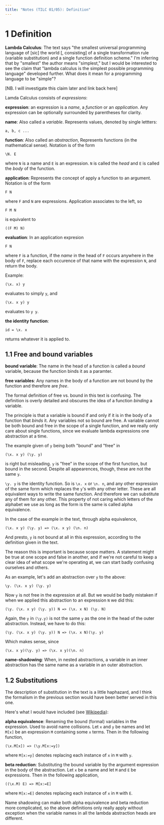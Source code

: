 ```yaml
---
title: "Notes (TILC 01/05): Definition"
---
```


# 1 Definition

**Lambda Calculus**: The text says "the smallest universal programming
language of [sic] the world [, consisting] of a single transformation rule
(variable substitution) and a single function definition scheme." I'm inferring
that by "smallest" the author means "simplest," but I would be interested to
see the claim that "lambda calculus is the simplest possible programming
language" developed further. What does it mean for a programming language
to be "simple"?

[NB. I will investigate this claim later and link back here]

Lamda Calculus consists of *expressions*:

**expression**: an expression is a *name*, a *function* or an *application*.
Any expression can be optionally surrounded by parentheses for clarity.

**name**: Also called a *variable*. Represents values, denoted
by single lettters:

```
a, b, c ...
```

**function**: Also called an *abstraction*, Represents functions (in the
mathematical sense).  Notation is of the form

```
\N. E
```

where `N` is a name and `E` is an expression. `N` is called the *head* and `E`
is called the *body* of the function.

**application**: Represents the concept of apply a function to an argument.
Notation is of the form

```
F N
```

where `F` and `N` are expressions. Application
associates to the left, so

```
F M N
```

is equivalent to

```
((F M) N)
```

**evaluation**: In an application expresion

```
F N
```

where `F` is a function, if the *name* in the head of `F` occurs anywhere in
the body of `F`, replace each occurence of that name with the expression `N`,
and return the body.

Example:

```
(\x. x) y
```

evaluates to simply `y`, and

```
(\x. x y) y
```
evaluates to `y y`.

**the identity function**:

```
id = \x. x
```
returns whatever it is applied to.

## 1.1 Free and bound variables

**bound variable**: The name in the head of a function is called a *bound*
variable, because the function binds it as a paramter.

**free variables**: Any names in the body of a function are not bound by the
function and therefore are *free*.

The formal definition of free vs. bound in this text is confusing.  The
definition is overly detailed and obscures the idea of a function *binding* a
variable.

The principle is that a variable is bound if and only if it is in the body of a
function that *binds* it. Any variables not so bound are free. A variable
cannot be both bound and free in the scope of a single function, and we
really only care about single functions, since we evaluate lambda expressions
one abstraction at a time.

The example given of `y` being both "bound" and "free" in

    (\x. x y) (\y. y)

is right but misleading.  `y` is "free" in the
scope of the first function, but bound in the second.  Despite all appearences,
though, these are not the same `y`.

`\y. y` is the identity function. So is `\x. x` or `\n. n`,
and any other expression of the same form which replaces the `y`'s with any
other letter. These are all equivalent ways to write the same function. And
therefore we can substitute any of them for any other. This property of not
caring which letters of the alphabet we use as long as the form is the same is
called alpha equivalence.

In the case of the example in the text, through alpha equivalence,

    (\x. x y) (\y. y) => (\x. x y) (\n. n)

And presto, `y` is not bound at all in this expression, according to the
definition given in the text.

The reason this is important is because scope matters. A statement might be
true at one scope and false in another, and if we're not careful to keep
a clear idea of what scope we're operating at, we can start badly confusing
ourselves and others.

As an example, let's add an abstraction over `y` to the above:

    \y. (\x. x y) (\y. y)

Now `y` is not free in the expression at all. But we would be badly mistaken if
when we applied this abstraction to an expression `N` we did this:

    (\y. (\x. x y) (\y. y)) N => (\x. x N) (\y. N)

Again, the `y` in `(\y.y)` is not the same `y` as the one in the head
of the outer abstraction. Instead, we have to do this:

    (\y. (\x. x y) (\y. y)) N => (\x. x N)(\y. y)

Which makes sense, since

    (\x. x y)(\y. y) => (\x. x y)(\n. n)

**name-shadowing**: When, in nested abstractions, a variable in an inner
abstraction has the same name as a variable in an outer abstraction.

## 1.2 Substitutions

The description of substitution in the text is a little haphazard, and I think
the formalism in the previous section would have been better served in this
one.

Here's what I would have included
(see [Wikipedia](https://en.wikipedia.org/wiki/Lambda_calculus)):

**alpha equivalence**: Renaming the bound (formal) variables in the expression.
Used to avoid name collisions. Let `x` and `y` be names and let `M[x]` be an
expression `M` containing some `x` terms. Then in the following function,

    (\x.M[x]) => (\y.M[x:=y])

where `M[x:=y]` denotes replacing each instance of `x` in `M` with `y`.

**beta reduction**: Substituting the bound variable by the argument expression
in the body of the abstraction. Let `x` be a name and let `M` and `E` be
expressions. Then in the following application,

    ((\x.M) E) => M[x:=E]

where `M[x:=E]` denotes replacing each instance of `x` in `M` with `E`.

Name shadowing can make both alpha equivalence and beta reduction more
complicated, so the above definitions only really apply without exception
when the variable names in all the lambda abstraction heads are different.
